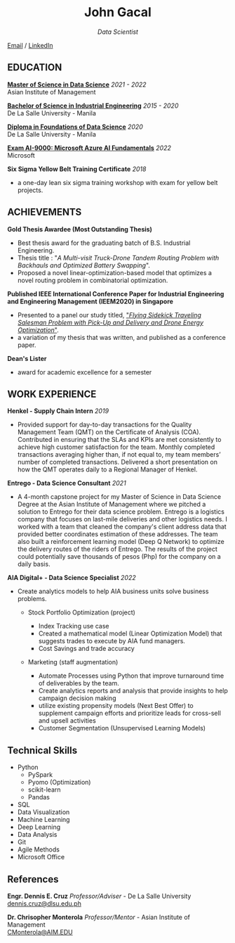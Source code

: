 <h1 align='center'> John Gacal </h1>

<p align='center'><i>Data Scientist</i></p>



  
[Email](mailto:johnfrancisgacal@gmail.com) / [LinkedIn](https://www.linkedin.com/in/john-francis-gacal/)




## EDUCATION

[**Master of Science in Data Science**](https://asite.aim.edu/programs/master-of-science-in-data-science/) _2021 - 2022_<br>
Asian Institute of Management 


[**Bachelor of Science in Industrial Engineering**](https://www.dlsu.edu.ph/colleges/gcoe/undergraduate-degree-programs/bachelor-of-science-in-industrial-engineering-bsie/) _2015 - 2020_<br>
De La Salle University - Manila 


[**Diploma in Foundations of Data Science**](https://altdsi.dlsu.edu.ph/programs/Diploma%20Courses/foundations-of-data-science-2.html) _2020_<br>
De La Salle University - Manila 

[**Exam AI-9000: Microsoft Azure AI Fundamentals**](https://www.credly.com/badges/a4b47363-eb4d-4fb8-b66a-5e93acf2f691/linked_in_profile) _2022_ <br>
Microsoft

**Six Sigma Yellow Belt Training Certificate** _2018_<br> 
- a one-day lean six sigma training workshop with exam for yellow belt projects. 

## ACHIEVEMENTS
**Gold Thesis Awardee (Most Outstanding Thesis)**
 - Best thesis award for the graduating batch of B.S. Industrial Engineering.
 - Thesis title : "_A Multi-visit Truck-Drone Tandem Routing Problem with Backhauls and Optimized Battery Swapping_".
 - Proposed a novel linear-optimization-based model that optimizes a novel routing problem in combinatorial optimization.

**Published IEEE International Conference Paper for Industrial Engineering and Engineering Management (IEEM2020) in Singapore** 
- Presented to a panel our study titled, ["_Flying Sidekick Traveling Salesman Problem with Pick-Up and Delivery and Drone Energy Optimization_"](https://ieeexplore.ieee.org/document/9309960).
- a variation of my thesis that was written, and published as a conference paper.


**Dean's Lister**
 - award for academic excellence for a semester

## WORK EXPERIENCE
**Henkel - Supply Chain Intern** _2019_
 - Provided support for day-to-day transactions for the Quality Management Team (QMT) on the Certificate of Analysis (COA). Contributed in ensuring that the SLAs and KPIs are met consistently to achieve high customer satisfaction for the team. Monthly completed transactions averaging higher than, if not equal to, my team members’ number of completed transactions. Delivered a short presentation on how the QMT operates daily to a Regional Manager of Henkel.

**Entrego - Data Science Consultant** _2021_
 - A 4-month capstone project for my Master of Science in Data Science Degree at the Asian Institute of Management where we pitched a solution to Entrego for their data science problem. Entrego is a logistics company that focuses on last-mile deliveries and other logistics needs. I worked with a team that cleaned the company's client address data that provided better coordinates estimation of these addresses. The team also built a reinforcement learning model (Deep Q Network) to optimize the delivery routes of the riders of Entrego. The results of the project could potentially save thousands of pesos (Php) for the company on a daily basis.

**AIA Digital+ - Data Science Specialist** _2022_
- Create analytics models to help AIA business units solve business problems.
  - Stock Portfolio Optimization (project)
      - Index Tracking use case
      - Created a mathematical model (Linear Optimization Model) that suggests trades to execute by AIA fund managers.
      - Cost Savings and trade accuracy
      
  - Marketing (staff augmentation)
      - Automate Processes using Python that improve turnaround time of deliverables by the team.
      - Create analytics reports and analysis that provide insights to help campaign decision making
      - utilize existing propensity models (Next Best Offer) to supplement campaign efforts and prioritize leads for cross-sell and upsell activities
      - Customer Segmentation (Unsupervised Learning Models)
 

## Technical Skills
- Python
  - PySpark
  - Pyomo (Optimization)
  - scikit-learn
  - Pandas
- SQL
- Data Visualization
- Machine Learning
- Deep Learning
- Data Analysis
- Git
- Agile Methods
- Microsoft Office
  
## References
 **Engr. Dennis E. Cruz** _Professor/Adviser_ - De La Salle University<br>
 dennis.cruz@dlsu.edu.ph
 
 **Dr. Chrisopher Monterola** _Professor/Mentor_ - Asian Institute of Management<br>
 CMonterola@AIM.EDU

<!-- For more details see [GitHub Flavored Markdown](https://guides.github.com/features/mastering-markdown/). -->


